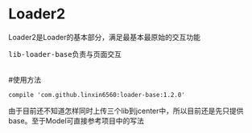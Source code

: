 # Loader2
Loader2是Loader的基本部分，满足最基本最原始的交互功能
<pre name="code" class="html">
lib-loader-base负责与页面交互
</pre>
<br />
#使用方法

    compile 'com.github.linxin6560:loader-base:1.2.0'

由于目前还不知道怎样同时上传三个lib到jcenter中，所以目前还是先只提供base。至于Model可直接参考项目中的写法